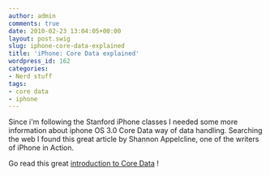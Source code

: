 ```yaml
---
author: admin
comments: true
date: 2010-02-23 13:04:05+00:00
layout: post.swig
slug: iphone-core-data-explained
title: 'iPhone: Core Data explained'
wordpress_id: 162
categories:
- Nerd stuff
tags:
- core data
- iphone
---
```


Since i'm following the Stanford iPhone classes I needed some more information about iphone OS 3.0 Core Data way of data handling. Searching the web I found this great article by Shannon Appelcline, one of the writers of iPhone in Action.

Go read this great [introduction to Core Data](http://iphoneinaction.manning.com/iphone_in_action/2009/08/core-data-part-1-an-introduction.html) !
